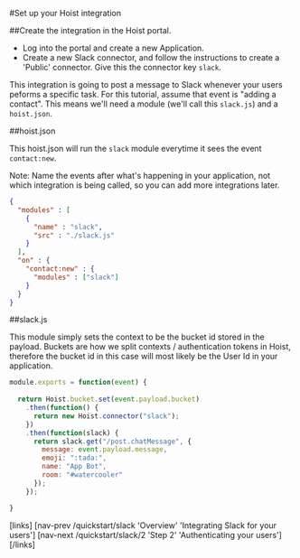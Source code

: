 #Set up your Hoist integration

##Create the integration in the Hoist portal.

- Log into the portal and create a new Application. 
- Create a new Slack connector, and follow the instructions to create a 'Public' connector. Give this the connector key `slack`.

This integration is going to post a message to Slack whenever your users peforms a specific task. For this tutorial, assume that event is "adding a contact". This means we'll need a module (we'll call this `slack.js`) and a `hoist.json`. 

##hoist.json

This hoist.json will run the `slack` module everytime it sees the event `contact:new`. 

Note: Name the events after what's happening in your application, not which integration is being called, so you can add more integrations later.

```json 
{
  "modules" : [
    {
      "name" : "slack",
      "src" : "./slack.js"
    }
  ],
  "on" : {
    "contact:new" : {
      "modules" : ["slack"]
    }
  }
}
```

##slack.js

This module simply sets the context to be the bucket id stored in the payload. Buckets are how we split contexts / authentication tokens in Hoist, therefore the bucket id in this case will most likely be the User Id in your application.

```javascript
module.exports = function(event) {
  
  return Hoist.bucket.set(event.payload.bucket)
    .then(function() {
      return new Hoist.connector("slack");
    })
    .then(function(slack) {
      return slack.get("/post.chatMessage", {
        message: event.payload.message,
        emoji: ":tada:",
        name: "App Bot",
        room: "#watercooler"
      });  
    });

}
```


[links]
[nav-prev /quickstart/slack 'Overview' 'Integrating Slack for your users']
[nav-next /quickstart/slack/2 'Step 2' 'Authenticating your users']
[/links]
